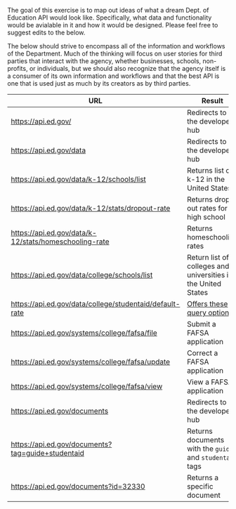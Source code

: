 

The goal of this exercise is to map out ideas of what a dream Dept. of Education API would look like.  Specifically, what data and functionality would be avialable in it and how it would be designed.  Please feel free to suggest edits to the below.  

The below should strive to encompass all of the information and workflows of the Department.  Much of the thinking will focus on user stories for third parties that interact with the agency, whether businesses, schools, non-profits, or individuals, but we should also recognize that the agency itself is a consumer of its own information and workflows and that the best API is one that is used just as much by its creators as by third parties.  

| URL  |  Result |
|---|---|
| https://api.ed.gov/  |  Redirects to the developer hub |
| https://api.ed.gov/data  | Redirects to the developer hub  |
| https://api.ed.gov/data/k-12/schools/list  | Returns list of k-12 in the United States  |
| https://api.ed.gov/data/k-12/stats/dropout-rate  | Returns drop out rates for high school  |
| https://api.ed.gov/data/k-12/stats/homeschooling-rate  | Returns homeschooling rates  |
| https://api.ed.gov/data/college/schools/list  |  Return list of colleges and universities in the United States |
| https://api.ed.gov/data/college/studentaid/default-rate  | [Offers these query options](https://www.nslds.ed.gov/nslds/nslds_SA/defaultmanagement/search_cohort_3yrCY_2012.cfm)  |
| https://api.ed.gov/systems/college/fafsa/file  | Submit a FAFSA application  |
| https://api.ed.gov/systems/college/fafsa/update  |  Correct a FAFSA application  |
| https://api.ed.gov/systems/college/fafsa/view  |  View a FAFSA application  |
| https://api.ed.gov/documents  |  Redirects to the developer hub |
| https://api.ed.gov/documents?tag=guide+studentaid  | Returns documents with the `guide` and `studentaid` tags  |
| https://api.ed.gov/documents?id=32330  | Returns a specific document  |


